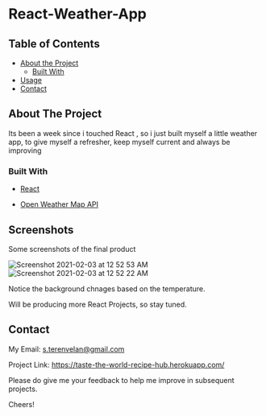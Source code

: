 # React-Weather-App


<!-- TABLE OF CONTENTS -->
## Table of Contents

* [About the Project](#about-the-project)
  * [Built With](#built-with)
* [Usage](#usage)
* [Contact](#contact)


<!-- ABOUT THE PROJECT -->
## About The Project

Its been a week since i touched React , so i just built myself a little weather app, to give myself a refresher, keep myself current and always be improving





### Built With

* [React](https://reactjs.org/)

* [Open Weather Map API](https://openweathermap.org/api)


## Screenshots
Some screenshots of the final product

![Screenshot 2021-02-03 at 12 52 53 AM](https://user-images.githubusercontent.com/63656708/106634530-d3670a80-65ba-11eb-81d1-61bbc9086fae.png)
![Screenshot 2021-02-03 at 12 52 22 AM](https://user-images.githubusercontent.com/63656708/106634583-df52cc80-65ba-11eb-8940-e577d8d252cb.png)

Notice the background chnages based on the temperature.

Will be producing more React Projects, so stay tuned.


## Contact

My Email: s.terenvelan@gmail.com

Project Link: https://taste-the-world-recipe-hub.herokuapp.com/

Please do give me your feedback to help me improve in subsequent projects.

Cheers!
